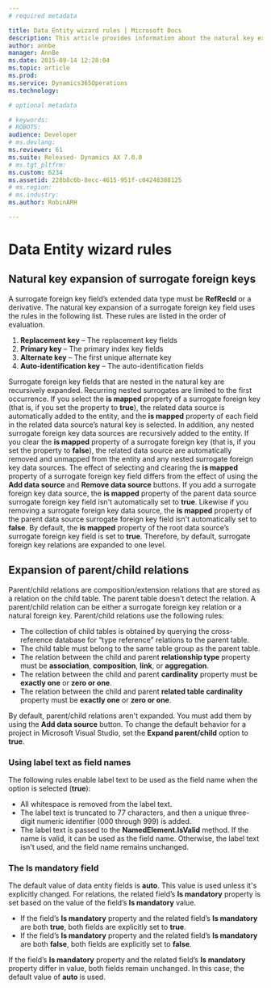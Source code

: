 ```yaml
---
# required metadata

title: Data Entity wizard rules | Microsoft Docs
description: This article provides information about the natural key expansion of surrogate foreign key fields and the expansion of child/parent relations.
author: annbe
manager: AnnBe
ms.date: 2015-09-14 12:28:04
ms.topic: article
ms.prod: 
ms.service: Dynamics365Operations
ms.technology: 

# optional metadata

# keywords: 
# ROBOTS: 
audience: Developer
# ms.devlang: 
ms.reviewer: 61
ms.suite: Released- Dynamics AX 7.0.0
# ms.tgt_pltfrm: 
ms.custom: 6234
ms.assetid: 228b8c6b-8ecc-4615-951f-c04248388125
# ms.region: 
# ms.industry: 
ms.author: RobinARH

---
```


# Data Entity wizard rules

Natural key expansion of surrogate foreign keys
-----------------------------------------------

A surrogate foreign key field’s extended data type must be **RefRecId** or a derivative. The natural key expansion of a surrogate foreign key field uses the rules in the following list. These rules are listed in the order of evaluation.

1.  **Replacement key** – The replacement key fields
2.  **Primary key** – The primary index key fields
3.  **Alternate key** – The first unique alternate key
4.  **Auto-identification key** – The auto-identification fields

Surrogate foreign key fields that are nested in the natural key are recursively expanded. Recurring nested surrogates are limited to the first occurrence. If you select the **is mapped** property of a surrogate foreign key (that is, if you set the property to **true**), the related data source is automatically added to the entity, and the **is mapped** property of each field in the related data source’s natural key is selected. In addition, any nested surrogate foreign key data sources are recursively added to the entity. If you clear the **is mapped** property of a surrogate foreign key (that is, if you set the property to **false**), the related data source are automatically removed and unmapped from the entity and any nested surrogate foreign key data sources. The effect of selecting and clearing the **is mapped** property of a surrogate foreign key field differs from the effect of using the **Add data source** and **Remove data source** buttons. If you add a surrogate foreign key data source, the **is mapped** property of the parent data source surrogate foreign key field isn't automatically set to **true**. Likewise if you removing a surrogate foreign key data source, the **is mapped** property of the parent data source surrogate foreign key field isn't automatically set to **false**. By default, the **is mapped** property of the root data source’s surrogate foreign key field is set to **true**. Therefore, by default, surrogate foreign key relations are expanded to one level.

## Expansion of parent/child relations
Parent/child relations are composition/extension relations that are stored as a relation on the child table. The parent table doesn't detect the relation. A parent/child relation can be either a surrogate foreign key relation or a natural foreign key. Parent/child relations use the following rules:

-   The collection of child tables is obtained by querying the cross-reference database for “type reference” relations to the parent table.
-   The child table must belong to the same table group as the parent table.
-   The relation between the child and parent **relationship type** property must be **association**, **composition**, **link**, or **aggregation**.
-   The relation between the child and parent **cardinality** property must be **exactly one** or **zero or one**.
-   The relation between the child and parent **related table cardinality** property must be **exactly one** or **zero or one**.

By default, parent/child relations aren't expanded. You must add them by using the **Add data source** button. To change the default behavior for a project in Microsoft Visual Studio, set the **Expand parent/child** option to **true**.

### Using label text as field names

The following rules enable label text to be used as the field name when the option is selected (**true**):

-   All whitespace is removed from the label text.
-   The label text is truncated to 77 characters, and then a unique three-digit numeric identifier (000 through 999) is added.
-   The label text is passed to the **NamedElement.IsValid** method. If the name is valid, it can be used as the field name. Otherwise, the label text isn't used, and the field name remains unchanged.

### The Is mandatory field

The default value of data entity fields is **auto**. This value is used unless it's explicitly changed. For relations, the related field’s **Is mandatory** property is set based on the value of the field’s **Is mandatory** value.

-   If the field’s **Is mandatory** property and the related field’s **Is mandatory** are both **true**, both fields are explicitly set to **true**.
-   If the field’s **Is mandatory** property and the related field’s **Is mandatory** are both **false**, both fields are explicitly set to **false**.

If the field’s **Is mandatory** property and the related field’s **Is mandatory** property differ in value, both fields remain unchanged. In this case, the default value of **auto** is used.

